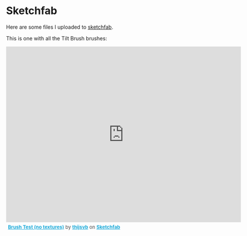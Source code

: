# Sketchfab

Here are some files I uploaded to [sketchfab](http://sketchfab.com).

This is one with all the Tilt Brush brushes:

<div class="sketchfab-embed-wrapper"><iframe width="640" height="480" src="https://sketchfab.com/models/970f6cc620394ad1ad579244f99abba7/embed" frameborder="0" allowvr allowfullscreen mozallowfullscreen="true" webkitallowfullscreen="true" onmousewheel=""></iframe>

<p style="font-size: 13px; font-weight: normal; margin: 5px; color: #4A4A4A;">
    <a href="https://sketchfab.com/models/970f6cc620394ad1ad579244f99abba7?utm_medium=embed&utm_source=website&utm_campain=share-popup" target="_blank" style="font-weight: bold; color: #1CAAD9;">Brush Test (no textures)</a>
    by <a href="https://sketchfab.com/thijsvb?utm_medium=embed&utm_source=website&utm_campain=share-popup" target="_blank" style="font-weight: bold; color: #1CAAD9;">thijsvb</a>
    on <a href="https://sketchfab.com?utm_medium=embed&utm_source=website&utm_campain=share-popup" target="_blank" style="font-weight: bold; color: #1CAAD9;">Sketchfab</a>
</p>
</div>
